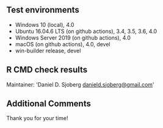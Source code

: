## Test environments
* Windows 10 (local), 4.0
* Ubuntu 16.04.6 LTS (on github actions), 3.4, 3.5, 3.6, 4.0
* Windows Server 2019 (on github actions), 4.0
* macOS (on github actions), 4.0, devel
* win-builder release, devel

## R CMD check results
Maintainer: 'Daniel D. Sjoberg <danield.sjoberg@gmail.com>'

## Additional Comments

Thank you for your time! 
